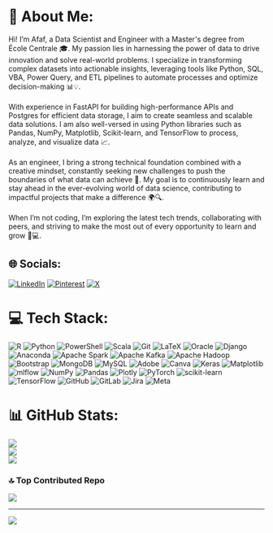 # 💫 About Me:
Hi! I’m Afaf, a Data Scientist and Engineer with a Master's degree from École Centrale 🎓. My passion lies in harnessing the power of data to drive innovation and solve real-world problems. I specialize in transforming complex datasets into actionable insights, leveraging tools like Python, SQL, VBA, Power Query, and ETL pipelines to automate processes and optimize decision-making 📊💡.<br><br>With experience in FastAPI for building high-performance APIs and Postgres for efficient data storage, I aim to create seamless and scalable data solutions. I am also well-versed in using Python libraries such as Pandas, NumPy, Matplotlib, Scikit-learn, and TensorFlow to process, analyze, and visualize data 📈.<br><br>As an engineer, I bring a strong technical foundation combined with a creative mindset, constantly seeking new challenges to push the boundaries of what data can achieve 🚀. My goal is to continuously learn and stay ahead in the ever-evolving world of data science, contributing to impactful projects that make a difference 🌍🔍.<br><br>When I’m not coding, I’m exploring the latest tech trends, collaborating with peers, and striving to make the most out of every opportunity to learn and grow 🌱💻.


## 🌐 Socials:
[![LinkedIn](https://img.shields.io/badge/LinkedIn-%230077B5.svg?logo=linkedin&logoColor=white)](https://linkedin.com/in/https://www.linkedin.com/in/afaf-oussetti/) [![Pinterest](https://img.shields.io/badge/Pinterest-%23E60023.svg?logo=Pinterest&logoColor=white)](https://pinterest.com/https://fr.pinterest.com/afafoussetti0034/) [![X](https://img.shields.io/badge/X-black.svg?logo=X&logoColor=white)](https://x.com/https://x.com/oussettiafaf1) 

# 💻 Tech Stack:
![R](https://img.shields.io/badge/r-%23276DC3.svg?style=for-the-badge&logo=r&logoColor=white) ![Python](https://img.shields.io/badge/python-3670A0?style=for-the-badge&logo=python&logoColor=ffdd54) ![PowerShell](https://img.shields.io/badge/PowerShell-%235391FE.svg?style=for-the-badge&logo=powershell&logoColor=white) ![Scala](https://img.shields.io/badge/scala-%23DC322F.svg?style=for-the-badge&logo=scala&logoColor=white) ![Git](https://img.shields.io/badge/git-%23F05033.svg?style=for-the-badge&logo=git&logoColor=white) ![LaTeX](https://img.shields.io/badge/latex-%23008080.svg?style=for-the-badge&logo=latex&logoColor=white) ![Oracle](https://img.shields.io/badge/Oracle-F80000?style=for-the-badge&logo=oracle&logoColor=white) ![Django](https://img.shields.io/badge/django-%23092E20.svg?style=for-the-badge&logo=django&logoColor=white) ![Anaconda](https://img.shields.io/badge/Anaconda-%2344A833.svg?style=for-the-badge&logo=anaconda&logoColor=white) ![Apache Spark](https://img.shields.io/badge/Apache%20Spark-FDEE21?style=for-the-badge&logo=apachespark&logoColor=black) ![Apache Kafka](https://img.shields.io/badge/Apache%20Kafka-000?style=for-the-badge&logo=apachekafka) ![Apache Hadoop](https://img.shields.io/badge/Apache%20Hadoop-66CCFF?style=for-the-badge&logo=apachehadoop&logoColor=black) ![Bootstrap](https://img.shields.io/badge/bootstrap-%238511FA.svg?style=for-the-badge&logo=bootstrap&logoColor=white) ![MongoDB](https://img.shields.io/badge/MongoDB-%234ea94b.svg?style=for-the-badge&logo=mongodb&logoColor=white) ![MySQL](https://img.shields.io/badge/mysql-4479A1.svg?style=for-the-badge&logo=mysql&logoColor=white) ![Adobe](https://img.shields.io/badge/adobe-%23FF0000.svg?style=for-the-badge&logo=adobe&logoColor=white) ![Canva](https://img.shields.io/badge/Canva-%2300C4CC.svg?style=for-the-badge&logo=Canva&logoColor=white) ![Keras](https://img.shields.io/badge/Keras-%23D00000.svg?style=for-the-badge&logo=Keras&logoColor=white) ![Matplotlib](https://img.shields.io/badge/Matplotlib-%23ffffff.svg?style=for-the-badge&logo=Matplotlib&logoColor=black) ![mlflow](https://img.shields.io/badge/mlflow-%23d9ead3.svg?style=for-the-badge&logo=numpy&logoColor=blue) ![NumPy](https://img.shields.io/badge/numpy-%23013243.svg?style=for-the-badge&logo=numpy&logoColor=white) ![Pandas](https://img.shields.io/badge/pandas-%23150458.svg?style=for-the-badge&logo=pandas&logoColor=white) ![Plotly](https://img.shields.io/badge/Plotly-%233F4F75.svg?style=for-the-badge&logo=plotly&logoColor=white) ![PyTorch](https://img.shields.io/badge/PyTorch-%23EE4C2C.svg?style=for-the-badge&logo=PyTorch&logoColor=white) ![scikit-learn](https://img.shields.io/badge/scikit--learn-%23F7931E.svg?style=for-the-badge&logo=scikit-learn&logoColor=white) ![TensorFlow](https://img.shields.io/badge/TensorFlow-%23FF6F00.svg?style=for-the-badge&logo=TensorFlow&logoColor=white) ![GitHub](https://img.shields.io/badge/github-%23121011.svg?style=for-the-badge&logo=github&logoColor=white) ![GitLab](https://img.shields.io/badge/gitlab-%23181717.svg?style=for-the-badge&logo=gitlab&logoColor=white) ![Jira](https://img.shields.io/badge/jira-%230A0FFF.svg?style=for-the-badge&logo=jira&logoColor=white) ![Meta](https://img.shields.io/badge/Meta-%230467DF.svg?style=for-the-badge&logo=Meta&logoColor=white)
# 📊 GitHub Stats:
![](https://github-readme-stats.vercel.app/api?username=Afaf-OUSSETTI1&theme=dark&hide_border=false&include_all_commits=true&count_private=true)<br/>
![](https://github-readme-streak-stats.herokuapp.com/?user=Afaf-OUSSETTI1&theme=dark&hide_border=false)<br/>
![](https://github-readme-stats.vercel.app/api/top-langs/?username=Afaf-OUSSETTI1&theme=dark&hide_border=false&include_all_commits=true&count_private=true&layout=compact)

### 🔝 Top Contributed Repo
![](https://github-contributor-stats.vercel.app/api?username=Afaf-OUSSETTI1&limit=5&theme=dark&combine_all_yearly_contributions=true)

---
[![](https://visitcount.itsvg.in/api?id=Afaf-OUSSETTI1&icon=0&color=0)](https://visitcount.itsvg.in)

<!-- Proudly created with GPRM ( https://gprm.itsvg.in ) -->
